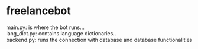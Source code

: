 # freelancebot

main.py: is where the bot runs...</br>
lang_dict.py:  contains language dictionaries..</br> 
backend.py: runs the connection with database and database functionalities</br>
